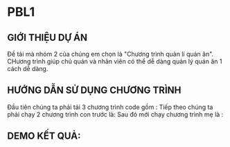# PBL1
## GIỚI THIỆU DỰ ÁN 
Đề tài mà nhóm 2 của chúng em chọn là "Chương trình quản lí quán ăn". CHương trình giúp chủ quán và nhân viên có thể dễ dàng quản lý quán ăn 1 cách dễ dàng.
## HƯỚNG DẪN SỬ DỤNG CHƯƠNG TRÌNH
Đầu tiên chúng ta phải tải 3 chương trình code gồm :
Tiếp theo chúng ta phải chạy 2 chương trình con trước là:
Sau đó mới chạy chương trình mẹ là :
## DEMO KẾT QUẢ:



